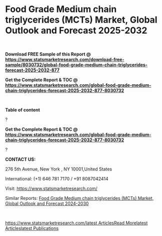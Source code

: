 <h1>Food Grade Medium chain triglycerides (MCTs) Market, Global Outlook and Forecast 2025-2032</h1><br/><p><strong>Download FREE Sample of this Report @ <a href="https://www.statsmarketresearch.com/download-free-sample/8030732/global-food-grade-medium-chain-triglycerides-forecast-2025-2032-877">https://www.statsmarketresearch.com/download-free-sample/8030732/global-food-grade-medium-chain-triglycerides-forecast-2025-2032-877</a></strong></p>
 
 
 
 <div><b>Get the Complete Report & TOC @ <a href="https://www.statsmarketresearch.com/global-food-grade-medium-chain-triglycerides-forecast-2025-2032-877-8030732">https://www.statsmarketresearch.com/global-food-grade-medium-chain-triglycerides-forecast-2025-2032-877-8030732</a></b></div>
 
 
 
 <p><br />
 
 <b>Table of content</b></p>
 
 
 
 <p>? </p>
 
 
 
 <div><b>Get the Complete Report & TOC @ <a href="https://www.statsmarketresearch.com/global-food-grade-medium-chain-triglycerides-forecast-2025-2032-877-8030732">https://www.statsmarketresearch.com/global-food-grade-medium-chain-triglycerides-forecast-2025-2032-877-8030732</a></b></div>
 
 
 
 <p>? </p>
 
 
 
 <p><b>CONTACT US:</b><br />
 
 276 5th Avenue, New York , NY 10001,United States<br />
 
 International: (+1) 646 781 7170 / +91 8087042414<br />
 
 Visit: <a href="https://www.statsmarketresearch.com/">https://www.statsmarketresearch.com/</a><br />
 
 Similar Reports: <a href="https://www.statsmarketresearch.com/global-food-grade-medium-chain-triglycerides-forecast-2025-2032-877-8030732">Food Grade Medium chain triglycerides (MCTs) Market, Global Outlook and Forecast 2024-2030</a><br />
 
 <br />
 
 <a href="https://gyeongbokgung.com">https://www.statsmarketresearch.com/</a><a href="https://hallyeomaritime.com">latest Articles</a><a href="https://jingwansa.com">Read More</a><a href="https://nguoiviet.jp/">latest Articles</a><a href="https://www.intelmarketresearch.com/">latest Publications</a></p>